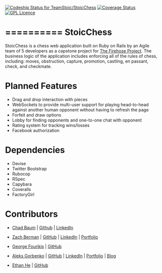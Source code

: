 [![Codeship Status for TeamStoic/StoicChess](https://codeship.com/projects/8443e920-1f83-0134-0385-3ae309bf0e43/status?branch=master)](https://codeship.com/projects/160373) [![Coverage Status](https://coveralls.io/repos/github/TeamStoic/StoicChess/badge.svg?branch=master)](https://coveralls.io/github/TeamStoic/StoicChess?branch=master) [![GPL Licence](https://badges.frapsoft.com/os/gpl/gpl.png?v=103)](https://opensource.org/licenses/GPL-3.0/)  

==========
StoicChess
==========

StoicChess is a chess web application built on Ruby on Rails by an Agile team of 5 developers as a capstone project for [The Firehose Project](http://www.thefirehoseproject.com).  The business logic of the application includes enforcing all of the rules of chess, including: moves, obstruction, capture, promotion, castling, en passant, check, and checkmate.  

Planned Features
================
* Drag and drop interaction with pieces
* WebSockets to provide multi-user support for playing head-to-head against another human opponent without having to refresh the page
* Forfeit and draw options
* Lobby for finding opponents and one-to-one chat with opponent
* Rating system for tracking wins/losses
* Facebook authorization

Dependencies
============
* Devise
* Twitter Bootstrap
* Rubocop
* RSpec
* Capybara
* Coveralls
* FactoryGirl

Contributors
============

* [Chad Baum](mailto:chadbaum@gmail.com) | [Github](https://github.com/chadbaum) | [LinkedIn](https://linkedin.com/in/chadbaum)

* [Zach Berman](mailto:zberms@gmail.com) | [GitHub](https://github.com/ZachBerman) | [LinkedIn](https://ca.linkedin.com/in/zachbdev) | [Portfolio](http://zachberman.github.io/)

* [George Fourikis](mailto:georgefourikis@hotmail.gr) | [GitHub](https://github.com/GeorgeFourikis)

* [Aleks Gorbenko](mailto:aleksedgorbenko@gmail.com) | [GitHub](https://github.com/aleksgorbenko) | [LinkedIn](https://uk.linkedin.com/in/aleks-gorbenko-web-developer) | [Portfolio](https://aleksgorbenko.github.io/) | [Blog](https://aleksgorbenko.com)

* [Ethan He](mailto:ethanhe.dev@gmail.com) | [GitHub](https://github.com/Se7enB2st)
